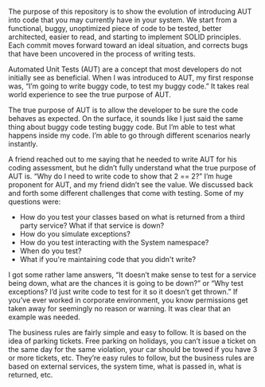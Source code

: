 The purpose of this repository is to show the evolution of introducing AUT into code that you may currently have in your system. We start from a functional, buggy, unoptimized piece of code to be tested, better architected, easier to read, and starting to implement SOLID principles. Each commit moves forward toward an ideal situation, and corrects bugs that have been uncovered in the process of writing tests.

Automated Unit Tests (AUT) are a concept that most developers do not initially see as beneficial. When I was introduced to AUT, my first response was, “I’m going to write buggy code, to test my buggy code.” It takes real world experience to see the true purpose of AUT.

The true purpose of AUT is to allow the developer to be sure the code behaves as expected. On the surface, it sounds like I just said the same thing about buggy code testing buggy code. But I’m able to test what happens inside my code. I’m able to go through different scenarios nearly instantly.

A friend reached out to me saying that he needed to write AUT for his coding assessment, but he didn’t fully understand what the true purpose of AUT is. “Why do I need to write code to show that 2 == 2?” I’m huge proponent for AUT, and my friend didn’t see the value. We discussed back and forth some different challenges that come with testing. Some of my questions were:


-	How do you test your classes based on what is returned from a third party service? What if that service is down?
-	How do you simulate exceptions?
-	How do you test interacting with the System namespace?
-	When do you test?
- What if you're maintaining code that you didn't write?

I got some rather lame answers, “It doesn’t make sense to test for a service being down, what are the chances it is going to be down?” or “Why test exceptions? I’d just write code to test for it so it doesn’t get thrown.” If you’ve ever worked in corporate environment, you know permissions get taken away for seemingly no reason or warning. It was clear that an example was needed. 

The business rules are fairly simple and easy to follow. It is based on the idea of parking tickets. Free parking on holidays, you can’t issue a ticket on the same day for the same violation, your car should be towed if you have 3 or more tickets, etc. They’re easy rules to follow, but the business rules are based on external services, the system time, what is passed in, what is returned, etc. 

